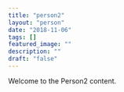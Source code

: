 ```yaml
---
title: "person2"
layout: "person"
date: "2018-11-06"
tags: []
featured_image: ""
description: ""
draft: "false"
---
```


Welcome to the Person2 content.